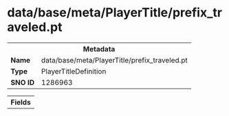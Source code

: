 <h1>data/base/meta/PlayerTitle/prefix_traveled.pt</h1><table><tr><th colspan="100%">Metadata</th></tr><tr><td><b>Name</b></td><td>data/base/meta/PlayerTitle/prefix_traveled.pt</td></tr><tr><td><b>Type</b></td><td>PlayerTitleDefinition</td></tr><tr><td><b>SNO ID</b></td><td>1286963</td></tr></table>

<table><tr><th colspan="100%">Fields</th></tr></table>

